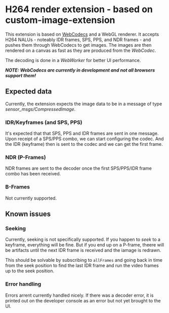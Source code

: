 # H264 render extension - based on custom-image-extension

This extension is based on [WebCodecs](https://w3c.github.io/webcodecs/) and a WebGL renderer.
It accepts H264 NALUs - noteably IDR frames, SPS, PPS, and NDR frames - and pushes them through WebCodecs to get images.
The images are then rendered on a canvas as fast as they are produced from the _WebCodec_.

The decoding is done in a _WebWorker_ for better UI performance.

_**NOTE: WebCodecs are currently in development and not all browsers support them!**_

## Expected data

Currently, the extension expects the image data to be in a message of type _sensor_msgs/CompressedImage_.

### IDR/Keyframes (and SPS, PPS)

It's expected that that SPS, PPS and IDR frames are sent in one message.
Upon receipt of a SPS/PPS combo, we can start configuring the codec. And the IDR (keyframe) then is sent to the codec and we can get the first frame.

### NDR (P-Frames)

NDR frames are sent to the decoder once the first SPS/PPS/IDR frame combo has been received.

### B-Frames

Not currently supported.

## Known issues

### Seeking

Currently, seeking is not specifically supported.
If you happen to _seek_ to a keyframe, everything will be fine.
But if you end up on a P-frame, theere will be artifacts until the next IDR frame is received and the iamage is redrawn.

This should be solvable by subscribing to `allFrames` and going back in time from the seek position to find the last IDR frame and run the video frames up to the seek position.

### Error handling

Errors arrent currently handled nicely. If there was a decoder error, it is printed out on the developer console as an error but not yet brought to the UI.
